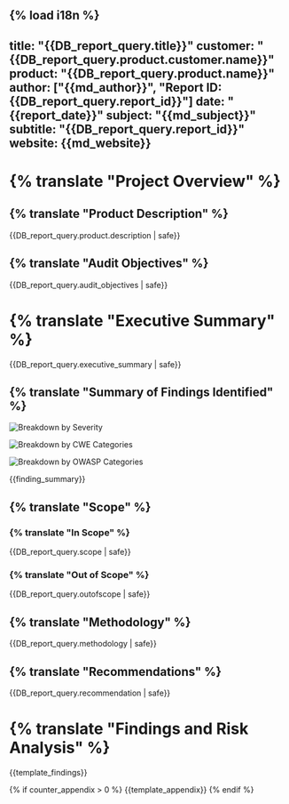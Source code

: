 {% load i18n %}
---
title: "{{DB_report_query.title}}"
customer: "{{DB_report_query.product.customer.name}}"
product: "{{DB_report_query.product.name}}"
author: ["{{md_author}}", "Report ID: {{DB_report_query.report_id}}"]
date: "{{report_date}}"
subject: "{{md_subject}}"
subtitle: "{{DB_report_query.report_id}}"
website: {{md_website}}
---

# {% translate "Project Overview" %}

## {% translate "Product Description" %}

{{DB_report_query.product.description | safe}}

## {% translate "Audit Objectives" %}

{{DB_report_query.audit_objectives | safe}}

# {% translate "Executive Summary" %}

{{DB_report_query.executive_summary | safe}}

## {% translate "Summary of Findings Identified" %}

![Breakdown by Severity]({{report_executive_summary_image}})

![Breakdown by CWE Categories]({{report_cwe_categories_image}})

![Breakdown by OWASP Categories]({{report_owasp_categories_image}})

{{finding_summary}}

## {% translate "Scope" %}

### {% translate "In Scope" %}

{{DB_report_query.scope | safe}}

### {% translate "Out of Scope" %}

{{DB_report_query.outofscope | safe}}

## {% translate "Methodology" %}

{{DB_report_query.methodology | safe}}

## {% translate "Recommendations" %}

{{DB_report_query.recommendation | safe}}

# {% translate "Findings and Risk Analysis" %}

{{template_findings}}

{% if counter_appendix > 0 %}
{{template_appendix}}
{% endif %}